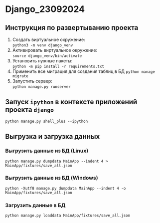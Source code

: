 # Django_23092024

## Инструкция по развертыванию проекта

1. Создать виртуальное окружение:  
`python3 -m venv django_venv`
2. Aктивировать виртуальное окружение:  
`source django_venv/bin/activate`
3. Установить нужные пакеты:  
`python -m pip install -r requirements.txt`
4. Применить все миграция для создания таблиц в БД 
`python manage migrate`
5. Запустить сервер:  
`python manage.py runserver`

## Запуск `ipython` в контексте приложений проекта `django`
```
python manage.py shell_plus --ipython
```

## Выгрузка и загрузка данных
### Выгрузить данные из БД (Linux)
```
python manage.py dumpdata MainApp --indent 4 > MainApp/fixtures/save_all.json
```
### Выгрузить данные из БД (Windows)
```
python -Xutf8 manage.py dumpdata MainApp --indent 4 -o MainApp/fixtures/save_all.json
```

###  Загрузить данные в БД
```
python manage.py loaddata MainApp/fixtures/save_all.json
```